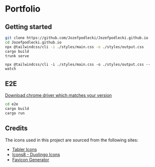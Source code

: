 # Portfolio


## Getting started

```bash
git clone https://github.com/Jozefpodlecki/Jozefpodlecki.github.io
cd Jozefpodlecki.github.io
npx @tailwindcss/cli -i ./styles/main.css -o ./styles/output.css
cargo build
trunk serve
```

```
npx @tailwindcss/cli -i ./styles/main.css -o ./styles/output.css --watch
```

## E2E

[Download chrome driver which matches your version](https://googlechromelabs.github.io/chrome-for-testing/#stable)

```bash
cd e2e
cargo build
cargo run
```

## Credits

The icons used in this project are sourced from the following sites:

- [Tabler Icons](https://tabler.io/icons)
- [Icons8 - Duolingo Icons](https://icons8.com/icons/set/duolingo)
- [Favicon Generator](https://favicon.io/favicon-generator/)